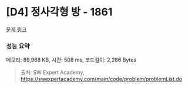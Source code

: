 # [D4] 정사각형 방 - 1861 

[문제 링크](https://swexpertacademy.com/main/code/problem/problemDetail.do?contestProbId=AV5LtJYKDzsDFAXc) 

### 성능 요약

메모리: 89,968 KB, 시간: 508 ms, 코드길이: 2,286 Bytes



> 출처: SW Expert Academy, https://swexpertacademy.com/main/code/problem/problemList.do